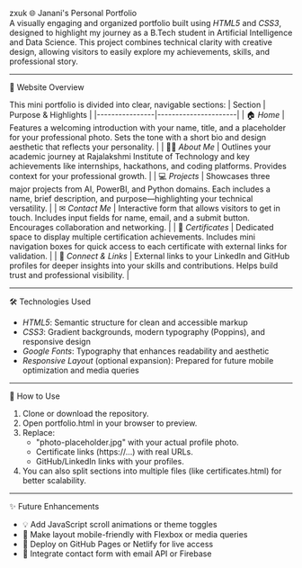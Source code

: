 zxuk 🌐 Janani's Personal Portfolio  
A visually engaging and organized portfolio built using *HTML5* and *CSS3*, designed to highlight my journey as a B.Tech student in Artificial Intelligence and Data Science. This project combines technical clarity with creative design, allowing visitors to easily explore my achievements, skills, and professional story.

---
 📸 Website Overview

This mini portfolio is divided into clear, navigable sections:
| Section        | Purpose & Highlights |
|----------------|----------------------|
| 🏠 *Home*       | Features a welcoming introduction with your name, title, and a placeholder for your professional photo. Sets the tone with a short bio and design aesthetic that reflects your personality. |
| 👩‍🎓 *About Me*   | Outlines your academic journey at Rajalakshmi Institute of Technology and key achievements like internships, hackathons, and coding platforms. Provides context for your professional growth. |
| 💻 *Projects*    | Showcases three major projects from AI, PowerBI, and Python domains. Each includes a name, brief description, and purpose—highlighting your technical versatility. |
| ✉ *Contact Me* | Interactive form that allows visitors to get in touch. Includes input fields for name, email, and a submit button. Encourages collaboration and networking. |
| 📄 *Certificates* | Dedicated space to display multiple certification achievements. Includes mini navigation boxes for quick access to each certificate with external links for validation. |
| 🔗 *Connect & Links* | External links to your LinkedIn and GitHub profiles for deeper insights into your skills and contributions. Helps build trust and professional visibility. |

---
🛠 Technologies Used
- *HTML5*: Semantic structure for clean and accessible markup
- *CSS3*: Gradient backgrounds, modern typography (Poppins), and responsive design
- *Google Fonts*: Typography that enhances readability and aesthetic
- *Responsive Layout* (optional expansion): Prepared for future mobile optimization and media queries

---
 📁 How to Use

1. Clone or download the repository.
2. Open portfolio.html in your browser to preview.
3. Replace:
   - "photo-placeholder.jpg" with your actual profile photo.
   - Certificate links (https://...) with real URLs.
   - GitHub/LinkedIn links with your profiles.
4. You can also split sections into multiple files (like certificates.html) for better scalability.

---
 ✨ Future Enhancements

- 💡 Add JavaScript scroll animations or theme toggles  
- 📱 Make layout mobile-friendly with Flexbox or media queries  
- 🏁 Deploy on GitHub Pages or Netlify for live access  
- 💬 Integrate contact form with email API or Firebase  

